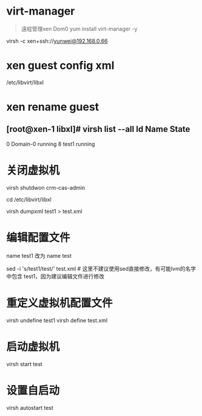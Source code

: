 
# virt-manager
> 遠程管理xen Dom0
yum install virt-manager -y

virsh -c xen+ssh://yunwei@192.168.0.66

# 

# xen guest config xml #

/etc/libvirt/libxl

# xen rename guest

[root@xen-1 libxl]# virsh list --all
 Id    Name                           State
----------------------------------------------------
 0     Domain-0                       running
 8     test1                          running

# 关闭虚拟机

virsh shutdwon crm-cas-admin

cd /etc/libvirt/libxl

virsh dumpxml test1 > test.xml

# 编辑配置文件

name test1 改为 name test

sed -i 's/test1/test/' test.xml  # 这里不建议使用sed直接修改，有可能lvm的名字中包含 test1，因为建议编辑文件进行修改

# 重定义虚拟机配置文件

virsh undefine test1
virsh define test.xml

# 启动虚拟机

virsh start test

# 设置自启动

virsh autostart test
